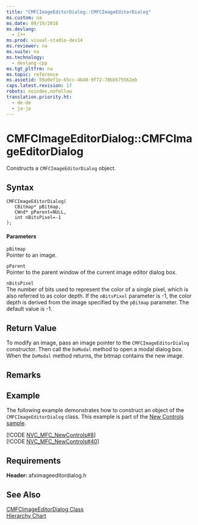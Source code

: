 ```yaml
---
title: "CMFCImageEditorDialog::CMFCImageEditorDialog"
ms.custom: na
ms.date: 09/19/2016
ms.devlang: 
  - C++
ms.prod: visual-studio-dev14
ms.reviewer: na
ms.suite: na
ms.technology: 
  - devlang-cpp
ms.tgt_pltfrm: na
ms.topic: reference
ms.assetid: 59a0ef1e-65cc-4b40-9f72-78bb575562eb
caps.latest.revision: 17
robots: noindex,nofollow
translation.priority.ht: 
  - de-de
  - ja-jp
---
```

# CMFCImageEditorDialog::CMFCImageEditorDialog
Constructs a `CMFCImageEditorDialog` object.  
  
## Syntax  
  
```  
CMFCImageEditorDialog(  
   CBitmap* pBitmap,  
   CWnd* pParent=NULL,  
   int nBitsPixel=-1   
);  
```  
  
#### Parameters  
 `pBitmap`  
 Pointer to an image.  
  
 `pParent`  
 Pointer to the parent window of the current image editor dialog box.  
  
 `nBitsPixel`  
 The number of bits used to represent the color of a single pixel, which is also referred to as color depth.  If the `nBitsPixel` parameter is -1, the color depth is derived from the image specified by the `pBitmap` parameter. The default value is -1.  
  
## Return Value  
 To modify an image, pass an image pointer to the `CMFCImageEditorDialog` constructor. Then call the `DoModal` method to open a modal dialog box. When the `DoModal` method returns, the bitmap contains the new image.  
  
## Remarks  
  
## Example  
 The following example demonstrates how to construct an object of the `CMFCImageEditorDialog` class. This example is part of the [New Controls sample](../vs140/Visual-C---Samples.md).  
  
 [!CODE [NVC_MFC_NewControls#8](../CodeSnippet/VS_Snippets_Misc/NVC_MFC_NewControls#8)]  
[!CODE [NVC_MFC_NewControls#40](../CodeSnippet/VS_Snippets_Misc/NVC_MFC_NewControls#40)]  
  
## Requirements  
 **Header:** afximageeditordialog.h  
  
## See Also  
 [CMFCImageEditorDialog Class](../vs140/CMFCImageEditorDialog-Class.md)   
 [Hierarchy Chart](../vs140/Hierarchy-Chart.md)